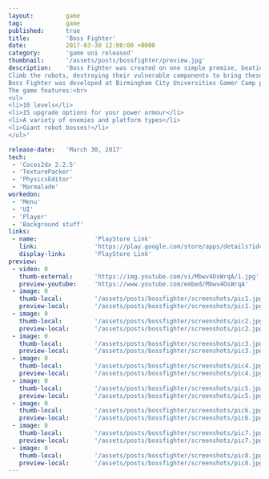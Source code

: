 ```yaml
---
layout: 		game
tag:			game
published:		true
title:  		'Boss Fighter'
date:   		2017-03-30 12:00:00 +0000
category: 		'game uni released'
thumbnail:		'/assets/posts/bossfighter/preview.jpg'
description:	'Boss Fighter was created on one simple premise, beating up giant robots is cool and fun. Leads our hero through 10 other worldly levels battling giant robots and hordes of evil minions!</br>
Climb the robots, destroying their vulnerable components to bring these behemoths to their knees and save the world. The minions will do all they can to protect their robot masters using an arsenal of weapons including freeze rays and glob cannons. The hope to stand against this mighty enemy is to collect energy cells from fallen foes and use it to upgrade your armor and abilities. Upgrade to the maximum and destroy the mighty alien hoard. Good luck mighty hero!<br>
Boss Fighter was developed at Birmingham City Universities Gamer Camp post-graduate course by a team of student artists, programmers and designers.<br><br>
The game features:<br>
<ul>
<li>10 levels</li>
<li>15 upgrade options for your power armour</li>
<li>A variety of enemies and platform types</li>
<li>Giant robot bosses!</li>
</ul>'

release-date:	'March 30, 2017'
tech:
 - 'Cocos2dx 2.2.5'
 - 'TexturePacker'
 - 'PhysicsEditor'
 - 'Marmalade'
workedon:
 - 'Menu'
 - 'UI'
 - 'Player'
 - 'Background stuff'
links:
 - name:				'PlayStore Link'
   link:				'https://play.google.com/store/apps/details?id=uk.ac.bcu.gamercamp.bossfighter&hl=en'
   display-link:		'PlayStore Link'
preview:
 - video: 0
   thumb-external:		'https://img.youtube.com/vi/Mbwv4OsWrqA/1.jpg'
   preview-youtube:		'https://www.youtube.com/embed/Mbwv4OsWrqA'
 - image: 0
   thumb-local:			'/assets/posts/bossfighter/screenshots/pic1.jpg'
   preview-local:		'/assets/posts/bossfighter/screenshots/pic1.jpg'
 - image: 0
   thumb-local:			'/assets/posts/bossfighter/screenshots/pic2.jpg'
   preview-local:		'/assets/posts/bossfighter/screenshots/pic2.jpg'
 - image: 0
   thumb-local:			'/assets/posts/bossfighter/screenshots/pic3.jpg'
   preview-local:		'/assets/posts/bossfighter/screenshots/pic3.jpg'
 - image: 0
   thumb-local:			'/assets/posts/bossfighter/screenshots/pic4.jpg'
   preview-local:		'/assets/posts/bossfighter/screenshots/pic4.jpg'
 - image: 0
   thumb-local:			'/assets/posts/bossfighter/screenshots/pic5.jpg'
   preview-local:		'/assets/posts/bossfighter/screenshots/pic5.jpg'
 - image: 0
   thumb-local:			'/assets/posts/bossfighter/screenshots/pic6.jpg'
   preview-local:		'/assets/posts/bossfighter/screenshots/pic6.jpg'
 - image: 0
   thumb-local:			'/assets/posts/bossfighter/screenshots/pic7.jpg'
   preview-local:		'/assets/posts/bossfighter/screenshots/pic7.jpg'
 - image: 0
   thumb-local:			'/assets/posts/bossfighter/screenshots/pic8.jpg'
   preview-local:		'/assets/posts/bossfighter/screenshots/pic8.jpg'
---
```

